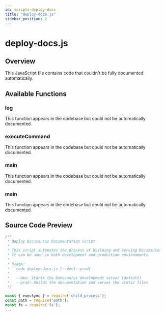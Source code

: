 ```yaml
---
id: scripts-deploy-docs
title: "deploy-docs.js"
sidebar_position: 2
---
```


# deploy-docs.js

## Overview

This JavaScript file contains code that couldn't be fully documented automatically.

## Available Functions

### log

This function appears in the codebase but could not be automatically documented.

### executeCommand

This function appears in the codebase but could not be automatically documented.

### main

This function appears in the codebase but could not be automatically documented.

### main

This function appears in the codebase but could not be automatically documented.



## Source Code Preview

```javascript
/**
 * Deploy Docusaurus Documentation Script
 * 
 * This script automates the process of building and serving Docusaurus documentation.
 * It can be used in both development and production environments.
 * 
 * Usage:
 *   node deploy-docs.js [--dev|--prod]
 *   
 *   --dev: Starts the Docusaurus development server (default)
 *   --prod: Builds the documentation and serves the static files
 */

const { execSync } = require('child_process');
const path = require('path');
const fs = require('fs');
...
```